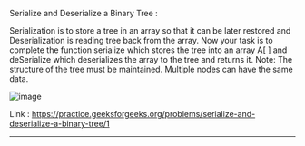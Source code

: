 Serialize and Deserialize a Binary Tree :

Serialization is to store a tree in an array so that it can be later restored and Deserialization is reading tree back from the array. Now your task is to complete the function serialize which stores the tree into an array A[ ] and deSerialize which deserializes the array to the tree and returns it.
Note: The structure of the tree must be maintained. Multiple nodes can have the same data.

![image](https://user-images.githubusercontent.com/23376002/159716646-3e0bf6ef-ff78-4fbc-969a-ab48ca6be0c0.png)

Link : https://practice.geeksforgeeks.org/problems/serialize-and-deserialize-a-binary-tree/1


------------------------------------------------------------------------------------------------------------------------------------------
